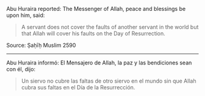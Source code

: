 Abu Huraira reported: The Messenger of Allah, peace and blessings be upon him, said:
> A servant does not cover the faults of another servant in the world but that Allah will cover his faults on the Day of Resurrection.

Source: Ṣaḥīḥ Muslim 2590

<hr>

Abu Huraira informó: El Mensajero de Allah, la paz y las bendiciones sean con él, dijo:

> Un siervo no cubre las faltas de otro siervo en el mundo sin que Allah cubra sus faltas en el Día de la Resurrección.